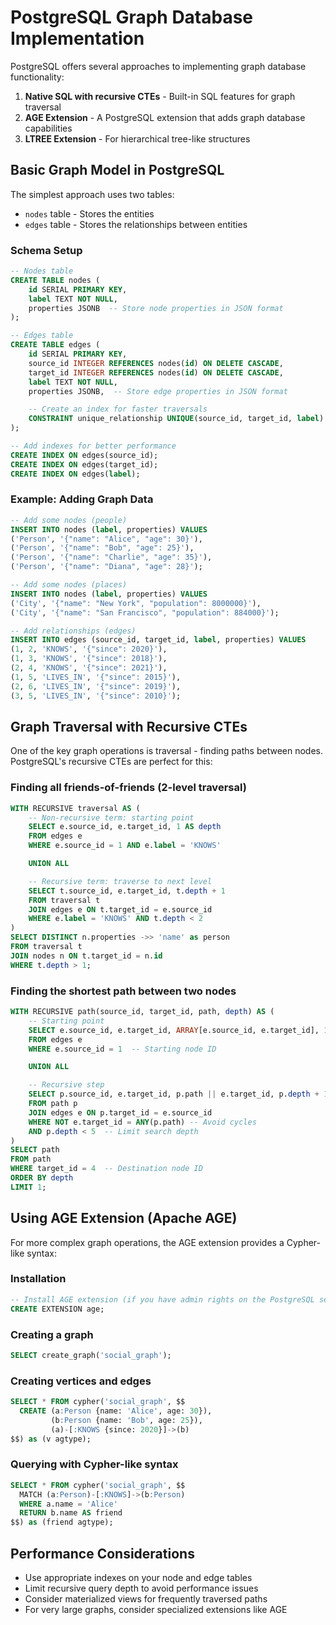 # PostgreSQL Graph Database Implementation

PostgreSQL offers several approaches to implementing graph database functionality:

1. **Native SQL with recursive CTEs** - Built-in SQL features for graph traversal
2. **AGE Extension** - A PostgreSQL extension that adds graph database capabilities
3. **LTREE Extension** - For hierarchical tree-like structures

## Basic Graph Model in PostgreSQL

The simplest approach uses two tables:

- `nodes` table - Stores the entities
- `edges` table - Stores the relationships between entities

### Schema Setup

```sql
-- Nodes table
CREATE TABLE nodes (
    id SERIAL PRIMARY KEY,
    label TEXT NOT NULL,
    properties JSONB  -- Store node properties in JSON format
);

-- Edges table
CREATE TABLE edges (
    id SERIAL PRIMARY KEY,
    source_id INTEGER REFERENCES nodes(id) ON DELETE CASCADE,
    target_id INTEGER REFERENCES nodes(id) ON DELETE CASCADE,
    label TEXT NOT NULL,
    properties JSONB,  -- Store edge properties in JSON format

    -- Create an index for faster traversals
    CONSTRAINT unique_relationship UNIQUE(source_id, target_id, label)
);

-- Add indexes for better performance
CREATE INDEX ON edges(source_id);
CREATE INDEX ON edges(target_id);
CREATE INDEX ON edges(label);
```

### Example: Adding Graph Data

```sql
-- Add some nodes (people)
INSERT INTO nodes (label, properties) VALUES
('Person', '{"name": "Alice", "age": 30}'),
('Person', '{"name": "Bob", "age": 25}'),
('Person', '{"name": "Charlie", "age": 35}'),
('Person', '{"name": "Diana", "age": 28}');

-- Add some nodes (places)
INSERT INTO nodes (label, properties) VALUES
('City', '{"name": "New York", "population": 8000000}'),
('City', '{"name": "San Francisco", "population": 884000}');

-- Add relationships (edges)
INSERT INTO edges (source_id, target_id, label, properties) VALUES
(1, 2, 'KNOWS', '{"since": 2020}'),
(1, 3, 'KNOWS', '{"since": 2018}'),
(2, 4, 'KNOWS', '{"since": 2021}'),
(1, 5, 'LIVES_IN', '{"since": 2015}'),
(2, 6, 'LIVES_IN', '{"since": 2019}'),
(3, 5, 'LIVES_IN', '{"since": 2010}');
```

## Graph Traversal with Recursive CTEs

One of the key graph operations is traversal - finding paths between nodes. PostgreSQL's recursive CTEs are perfect for this:

### Finding all friends-of-friends (2-level traversal)

```sql
WITH RECURSIVE traversal AS (
    -- Non-recursive term: starting point
    SELECT e.source_id, e.target_id, 1 AS depth
    FROM edges e
    WHERE e.source_id = 1 AND e.label = 'KNOWS'

    UNION ALL

    -- Recursive term: traverse to next level
    SELECT t.source_id, e.target_id, t.depth + 1
    FROM traversal t
    JOIN edges e ON t.target_id = e.source_id
    WHERE e.label = 'KNOWS' AND t.depth < 2
)
SELECT DISTINCT n.properties ->> 'name' as person
FROM traversal t
JOIN nodes n ON t.target_id = n.id
WHERE t.depth > 1;
```

### Finding the shortest path between two nodes

```sql
WITH RECURSIVE path(source_id, target_id, path, depth) AS (
    -- Starting point
    SELECT e.source_id, e.target_id, ARRAY[e.source_id, e.target_id], 1
    FROM edges e
    WHERE e.source_id = 1  -- Starting node ID

    UNION ALL

    -- Recursive step
    SELECT p.source_id, e.target_id, p.path || e.target_id, p.depth + 1
    FROM path p
    JOIN edges e ON p.target_id = e.source_id
    WHERE NOT e.target_id = ANY(p.path) -- Avoid cycles
    AND p.depth < 5  -- Limit search depth
)
SELECT path
FROM path
WHERE target_id = 4  -- Destination node ID
ORDER BY depth
LIMIT 1;
```

## Using AGE Extension (Apache AGE)

For more complex graph operations, the AGE extension provides a Cypher-like syntax:

### Installation

```sql
-- Install AGE extension (if you have admin rights on the PostgreSQL server)
CREATE EXTENSION age;
```

### Creating a graph

```sql
SELECT create_graph('social_graph');
```

### Creating vertices and edges

```sql
SELECT * FROM cypher('social_graph', $$
  CREATE (a:Person {name: 'Alice', age: 30}),
         (b:Person {name: 'Bob', age: 25}),
         (a)-[:KNOWS {since: 2020}]->(b)
$$) as (v agtype);
```

### Querying with Cypher-like syntax

```sql
SELECT * FROM cypher('social_graph', $$
  MATCH (a:Person)-[:KNOWS]->(b:Person)
  WHERE a.name = 'Alice'
  RETURN b.name AS friend
$$) as (friend agtype);
```

## Performance Considerations

- Use appropriate indexes on your node and edge tables
- Limit recursive query depth to avoid performance issues
- Consider materialized views for frequently traversed paths
- For very large graphs, consider specialized extensions like AGE
